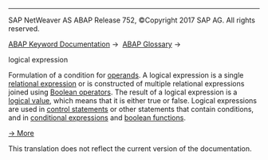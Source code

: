   

* * *

SAP NetWeaver AS ABAP Release 752, ©Copyright 2017 SAP AG. All rights reserved.

[ABAP Keyword Documentation](javascript:call_link\('abenabap.htm'\)) →  [ABAP Glossary](javascript:call_link\('abenabap_glossary.htm'\)) → 

logical expression

Formulation of a condition for [operands](javascript:call_link\('abenoperand_glosry.htm'\) "Glossary Entry"). A logical expression is a single [relational expression](javascript:call_link\('abenrelational_expression_glosry.htm'\) "Glossary Entry") or is constructed of multiple relational expressions joined using [Boolean operators](javascript:call_link\('abenboolean_operator_glosry.htm'\) "Glossary Entry"). The result of a logical expression is a [logical value](javascript:call_link\('abenlogical_value_glosry.htm'\) "Glossary Entry"), which means that it is either true or false. Logical expressions are used in [control statements](javascript:call_link\('abencontrol_statement_glosry.htm'\) "Glossary Entry") or other statements that contain conditions, and in [conditional expressions](javascript:call_link\('abenconditional_expression_glosry.htm'\) "Glossary Entry") and [boolean functions](javascript:call_link\('abenboole_function_glosry.htm'\) "Glossary Entry").

[→ More](javascript:call_link\('abenlogexp.htm'\))

This translation does not reflect the current version of the documentation.